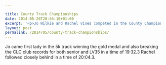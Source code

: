 ```yaml
---

title: County Track Championships
date: 2014-05-26T20:56:10+01:00
excerpt: '<p>Jo Wilkie and Rachel Vines competed in the County Championships on 14 May 2014.</p>'
layout: post
permalink: /2014/05/county-track-championships/
---
```

Jo came first lady in the 5k track winning the gold medal and also breaking the CLC club records for both senior and LV35 in a time of 19:32.3 Rachel followed closely behind in a time of 20:04.3.
